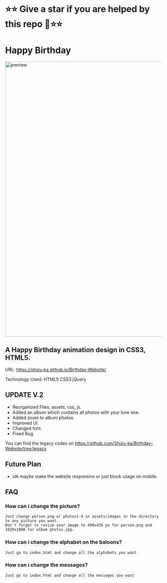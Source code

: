 # ⭐⭐ Give a star if you are helped by this repo 🙏⭐⭐
# Happy Birthday

<img width="1920" height="881" alt="preview" src="https://github.com/user-attachments/assets/264fa78c-3edb-48ca-9f4a-2816e92e3d72" />


## A Happy Birthday animation design in CSS3, HTML5.

URL: https://shizu-ka.github.io/Birthday-Website/

Technology Used: HTML5 CSS3 jQuery

## UPDATE V.2
- Reorganized Files, assets, css, js.
- Added an album which contains all photos with your love one.
- Added zoom to album photos.
- Improved UI.
- Changed font.
- Fixed Bug.

You can find the legacy codes on https://github.com/Shizu-ka/Birthday-Website/tree/legacy

## Future Plan
- idk maybe make the website responsive or just block usage on mobile.

## FAQ
### How can i change the picture?
```
Just change person.png or photos1-4 in assets/images in the directory to any picture you want. 
Don't forget to resize your image to 490x435 px for person.png and 1920x1080 for album photos.jpg.
```
### How can i change the alphabet on the baloons?
```
Just go to index.html and change all the alphabets you want 
```
### How can i change the messages?
```
Just go to index.html and change all the messages you want 
```
